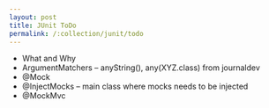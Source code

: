 ```yaml
---
layout: post
title: JUnit ToDo
permalink: /:collection/junit/todo
---
```


- What and Why
- ArgumentMatchers – anyString(), any(XYZ.class)          from journaldev
- @Mock
- @InjectMocks – main class where mocks needs to be injected
- @MockMvc